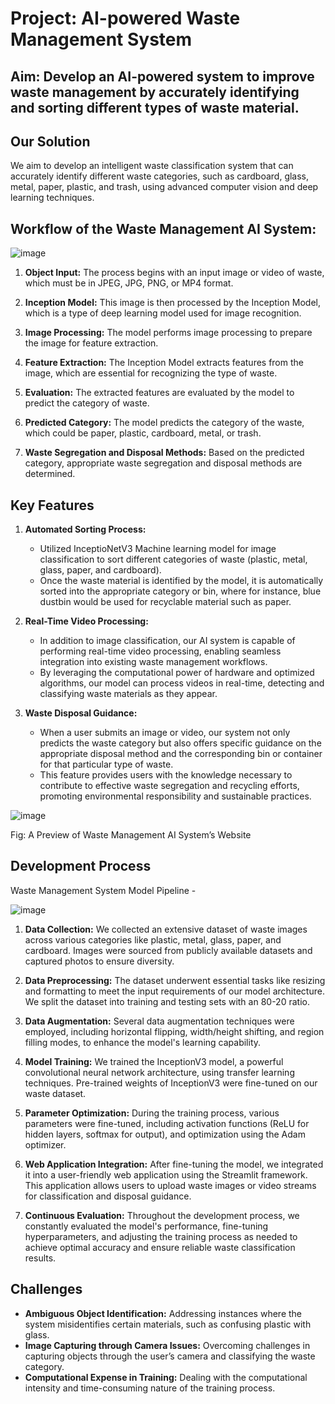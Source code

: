# Project: AI-powered Waste Management System

## Aim: Develop an AI-powered system to improve waste management by accurately identifying and sorting different types of waste material.

## Our Solution
We aim to develop an intelligent waste classification system that can accurately identify different waste categories, such as cardboard, glass, metal, paper, plastic, and trash, using advanced computer vision and deep learning techniques.

## Workflow of the Waste Management AI System:
![image](https://github.com/vatsalparikh07/garbage-classification-model/assets/65659649/8f318baf-d16c-4e9e-98c6-5093a5bd0ab3)

1. **Object Input:** The process begins with an input image or video of waste, which must be in JPEG, JPG, PNG, or MP4 format.

2. **Inception Model:** This image is then processed by the Inception Model, which is a type of deep learning model used for image recognition.

3. **Image Processing:** The model performs image processing to prepare the image for feature extraction.

4. **Feature Extraction:** The Inception Model extracts features from the image, which are essential for recognizing the type of waste.

5. **Evaluation:** The extracted features are evaluated by the model to predict the category of waste.

6. **Predicted Category:** The model predicts the category of the waste, which could be paper, plastic, cardboard, metal, or trash.

7. **Waste Segregation and Disposal Methods:** Based on the predicted category, appropriate waste segregation and disposal methods are determined.

## Key Features
1. **Automated Sorting Process:**
   - Utilized InceptioNetV3 Machine learning model for image classification to sort different categories of waste (plastic, metal, glass, paper, and cardboard).
   - Once the waste material is identified by the model, it is automatically sorted into the appropriate category or bin, where for instance, blue dustbin would be used for recyclable material such as paper.
   
2. **Real-Time Video Processing:**
   - In addition to image classification, our AI system is capable of performing real-time video processing, enabling seamless integration into existing waste management workflows.
   - By leveraging the computational power of hardware and optimized algorithms, our model can process videos in real-time, detecting and classifying waste materials as they appear.
   
3. **Waste Disposal Guidance:**
   - When a user submits an image or video, our system not only predicts the waste category but also offers specific guidance on the appropriate disposal method and the corresponding bin or container for that particular type of waste.
   - This feature provides users with the knowledge necessary to contribute to effective waste segregation and recycling efforts, promoting environmental responsibility and sustainable practices.

![image](https://github.com/vatsalparikh07/garbage-classification-model/assets/65659649/fa60c6cd-66e9-4150-84ca-b49edfb69ca9)

Fig: A Preview of Waste Management AI System’s Website

## Development Process
Waste Management System Model Pipeline -

![image](https://github.com/vatsalparikh07/garbage-classification-model/assets/65659649/7b8c3752-4292-455a-8297-fced4e9563a2)

1. **Data Collection:** We collected an extensive dataset of waste images across various categories like plastic, metal, glass, paper, and cardboard. Images were sourced from publicly available datasets and captured photos to ensure diversity.

2. **Data Preprocessing:** The dataset underwent essential tasks like resizing and formatting to meet the input requirements of our model architecture. We split the dataset into training and testing sets with an 80-20 ratio.

3. **Data Augmentation:** Several data augmentation techniques were employed, including horizontal flipping, width/height shifting, and region filling modes, to enhance the model's learning capability.

4. **Model Training:** We trained the InceptionV3 model, a powerful convolutional neural network architecture, using transfer learning techniques. Pre-trained weights of InceptionV3 were fine-tuned on our waste dataset.

5. **Parameter Optimization:** During the training process, various parameters were fine-tuned, including activation functions (ReLU for hidden layers, softmax for output), and optimization using the Adam optimizer.

6. **Web Application Integration:** After fine-tuning the model, we integrated it into a user-friendly web application using the Streamlit framework. This application allows users to upload waste images or video streams for classification and disposal guidance.

7. **Continuous Evaluation:** Throughout the development process, we constantly evaluated the model's performance, fine-tuning hyperparameters, and adjusting the training process as needed to achieve optimal accuracy and ensure reliable waste classification results.

## Challenges
- **Ambiguous Object Identification:** Addressing instances where the system misidentifies certain materials, such as confusing plastic with glass.
- **Image Capturing through Camera Issues:** Overcoming challenges in capturing objects through the user’s camera and classifying the waste category.
- **Computational Expense in Training:** Dealing with the computational intensity and time-consuming nature of the training process.
